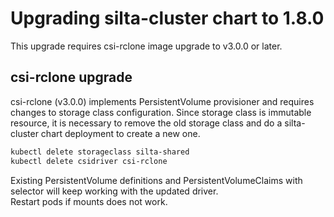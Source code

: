 # Upgrading silta-cluster chart to 1.8.0

This upgrade requires csi-rclone image upgrade to v3.0.0 or later.

## csi-rclone upgrade

csi-rclone (v3.0.0) implements PersistentVolume provisioner and requires changes to storage class configuration. Since storage class is immutable resource, it is necessary to remove the old storage class and do a silta-cluster chart deployment to create a new one.

```bash
kubectl delete storageclass silta-shared
kubectl delete csidriver csi-rclone
```

Existing PersistentVolume definitions and PersistentVolumeClaims with selector will keep working with the updated driver.  
Restart pods if mounts does not work.
